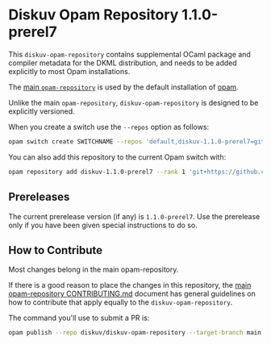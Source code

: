 # Diskuv Opam Repository 1.1.0-prerel7

This `diskuv-opam-repository` contains supplemental OCaml package and compiler
metadata for the DKML distribution, and needs to be added explicitly to most
Opam installations.

The [main `opam-repository`](https://github.com/ocaml/opam-repository)
is used by the default installation of [opam](https://opam.ocaml.org/).

Unlike the main `opam-repository`, `diskuv-opam-repository` is designed to
be explicitly versioned.

When you create a switch use the `--repos` option as follows:

```bash
opam switch create SWITCHNAME --repos 'default,diskuv-1.1.0-prerel7=git+https://github.com/diskuv/diskuv-opam-repository.git#1.1.0-prerel7' 4.12.1
```

You can also add this repository to the current Opam switch with:

```bash
opam repository add diskuv-1.1.0-prerel7 --rank 1 'git+https://github.com/diskuv/diskuv-opam-repository.git#1.1.0-prerel7'
```

## Prereleases

The current prerelease version (if any) is `1.1.0-prerel7`. Use the prerelease only if you have been given
special instructions to do so.

## How to Contribute

Most changes belong in the main opam-repository.

If there is a good reason to place the changes in this repository, the
[main opam-repository CONTRIBUTING.md](https://github.com/ocaml/opam-repository/blob/master/CONTRIBUTING.md)
document has general guidelines on how to contribute that apply equally to
the `diskuv-opam-repository`.

The command you'll use to submit a PR is:

```bash
opam publish --repo diskuv/diskuv-opam-repository --target-branch main
```
